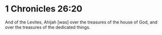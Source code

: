 # 1 Chronicles 26:20

And of the Levites, Ahijah [was] over the treasures of the house of God, and over the treasures of the dedicated things.